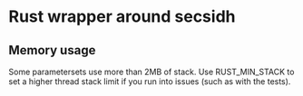 # Rust wrapper around secsidh

## Memory usage
Some parametersets use more than 2MB of stack.
Use RUST_MIN_STACK to set a higher thread stack limit if you run into issues (such as with the tests).

